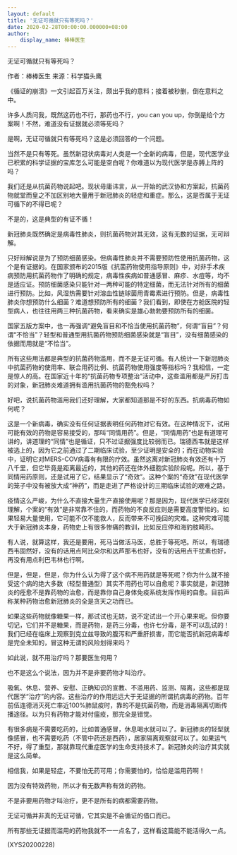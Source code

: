 ```yaml
---
layout: default
title: '无证可循就只有等死吗？'
date: 2020-02-28T00:00:00.000000+08:00
author:
    display_name: 棒棒医生
---
```


无证可循就只有等死吗？

作者：棒棒医生    来源：科学猫头鹰

《循证的崩溃》一文引起百万关注，颇出乎我的意料；接着被秒删，倒在意料之中。

许多人质问我，既然这药也不行，那药也不行，you can you up，你倒是给个方案啊！不然，难道没有证据就必须等死吗？

是啊，无证可循就只有等死吗？这是必须回答的一个问题。

当然不是只有等死。虽然新冠状病毒对人类是一个全新的病毒，但是，现代医学业已积累的科学证据的宝库怎么可能是空白呢？你难道以为现代医学是赤膊上阵的吗？

我们还是从抗菌药物说起吧。现状毋庸讳言，从一开始的武汉协和方案起，抗菌药物就堂而皇之不加区别地大量用于新冠肺炎的轻症和重症。那么，这是否属于无证可循下的不得已呢？

不是的，这是典型的有证不循！

新冠肺炎既然确定是病毒性肺炎，则抗菌药物对其无效，这有无数的证据，无可辩解。

只好辩解说是为了预防细菌感染。但病毒性肺炎并不需要预防性使用抗菌药物，这个是有证据的。在国家颁布的2015版《抗菌药物使用指导原则》中，对非手术疾病预防用抗菌药物作了明确的规定，病毒性疾病如普通感冒、麻疹、水痘等，均不是适应证。预防细菌感染只能针对一两种可能的特定细菌，而无法针对所有的细菌进行预防。比如，风湿热需要针对溶血性链球菌用青霉素进行预防。但是，病毒性肺炎你想预防什么细菌？难道想预防所有的细菌？我们看到，即使在方舱医院的轻型病人，也往往用两三种抗菌药物，看来确实是雄心勃勃要预防所有的细菌。

国家五版方案中，也一再强调“避免盲目和不恰当使用抗菌药物”，何谓“盲目”？何谓“不恰当”？轻型和普通型用抗菌药物预防细菌感染就是“盲目”，没有细菌感染的依据而用就是“不恰当”。

所有这些用法都是典型的抗菌药物滥用，而不是无证可循。有人统计一下新冠肺炎中抗菌药物的使用率、联合用药比例、抗菌药物使用强度等指标吗？我相信，一定是惊人的高。在国家近十年的“抗菌药物专项整治”活动中，这些滥用都是严厉打击的对象，新冠肺炎难道拥有滥用抗菌药物的豁免权吗？

好吧，说抗菌药物滥用我们还好理解，大家都知道那是不好的东西。抗病毒药物如何呢？

这是一个新病毒，确实没有任何证据表明任何药物对它有效。在这种情况下，试用可能有效的药物是容易接受的，那叫“同情用药”。但是，“同情用药”也是有道理可讲的，讲道理的“同情”也是循证，只不过证据强度比较弱而已。瑞德西韦就是这样被选上的，因为它之前通过了二期临床试验，至少证明是安全的；而在动物实验中，证明它对MERS-COV病毒有有限的疗效。虽然这离对新冠肺炎有效还有十万八千里，但它毕竟是距离最近的，其他的药还在体外细胞实验阶段呢。所以，基于同情用药原则，还是试用了它，结果显示了“奇效”。这种个案的“奇效”在现代医学的笼子中没有被放大成“神药”，而是走进了严格设计的三期临床试验的艰难之路。

疫情这么严峻，为什么不直接大量生产直接使用呢？那是因为，现代医学已经深刻理解，个案的“有效”是非常靠不住的，而药物的不良反应则是需要高度警惕的。如果轻易大量使用，它可能不仅不能救人，反而带来不可挽回的灾难。这种灾难可能大于新冠肺炎本身，药物史上有很多惨痛的教训，比如反应停和海豹肢畸形。

有人说，就算这样，我还是要用，死马当做活马医，总胜于等死吧。所以，有瑞德西韦固然好，没有的话用点阿比朵尔和达芦那韦也好，没有的话用点干扰素也好，再没有用点利巴韦林也行啊。

但是，但是，但是，你为什么认为得了这个病不用药就是等死呢？你为什么就不接受这个病的绝大多数（轻型普通型）其实不用药也可以自愈呢？事实就是，新冠肺炎的痊愈不是靠药物的治愈，而是靠你自己身体免疫系统发挥作用的自愈。目前声称某种药物治愈新冠肺炎的全是贪天之功而已。

如果这些药物就像糖果一样，那试试也无妨，说不定试出一个开心果来呢。但你要切记，它们并不是糖果，而是药物，是药三分毒，也许七分毒，是不可以乱试的！我们已经在临床上观察到克立兹导致的腹泻和严重肝损害，而它能否抗新冠病毒却是完全未知的，冒这种无谓的风险划得来吗？

如此说，就不用治疗吗？那要医生何用？

也不是这么个说法，因为并不是非要药物才叫治疗。

吸氧、休息、营养、安慰、正确知识的宣教、不滥用药、监测、隔离，这些都是现代医学“治疗”的内容。这些治疗的作用远远大于无证据的所谓抗病毒的药物。百年前伍连德消灭死亡率近100%肺鼠疫时，靠的不是抗菌药物，而是消毒隔离切断传播途径。以为只有药物才能对付瘟疫，那完全是错觉。

有很多病是不需要吃药的，比如普通感冒，休息喝水就可以了。新冠肺炎的轻型就像感冒，也不需要吃药（不管中药还是西药），居家隔离观察就可以了。如果运气不好，得了重型，那就靠现代重症医学的生命支持技术了。新冠肺炎的治疗其实就是这么简单。

相信我，如果是轻症，不要怕无药可用；你需要怕的，恰恰是滥用药啊！

因为没有特效药物，所以才有无数声称有效的药物。

不是非要用药物才叫治疗，更不是所有的病都需要药物。

无证可循并非真的无证可循，它其实是不会循证的借口而已。

所有那些无证据而滥用的药物我就不一一点名了，这样看这篇能不能活得久一点。

(XYS20200228)

